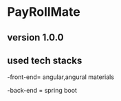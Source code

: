 # PayRollMate

## version 1.0.0

## used tech stacks

-front-end= angular,angural materials

-back-end = spring boot
